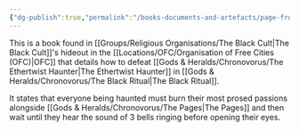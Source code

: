 ```yaml
---
{"dg-publish":true,"permalink":"/books-documents-and-artefacts/page-from-unnamed-book-found-the-black-cult-s-hideout/","noteIcon":"","created":"2024-05-03T19:38:38.708+01:00","updated":"2024-12-18T14:56:04.021+00:00"}
---
```


This is a book found in [[Groups/Religious Organisations/The Black Cult\|The Black Cult]]'s hideout in the [[Locations/OFC/Organisation of Free Cities (OFC)\|OFC]] that details how to defeat [[Gods & Heralds/Chronovorus/The Ethertwist Haunter\|The Ethertwist Haunter]] in [[Gods & Heralds/Chronovorus/The Black Ritual\|The Black Ritual]]. 

It states that everyone being haunted must burn their most prosed passions alongside [[Gods & Heralds/Chronovorus/The Pages\|The Pages]] and then wait until they hear the sound of 3 bells ringing before opening their eyes. 